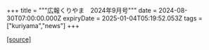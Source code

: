 +++
title = """広報くりやま　2024年9月号"""
date = 2024-08-30T07:00:00.000Z
expiryDate = 2025-01-04T05:19:52.053Z
tags = ["kuriyama","news"]
+++


[[source]](https://www.town.kuriyama.hokkaido.jp/site/koho/28572.html)
